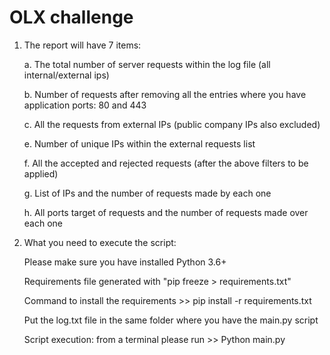 # OLX challenge

1) The report will have 7 items:

    a. The total number of server requests within the log file (all internal/external ips)
    
    b. Number of requests after removing all the entries where you have application ports: 80 and 443
    
    c. All the requests from external IPs (public company IPs also excluded)
    
    e. Number of unique IPs within the external requests list
    
    f. All the accepted and rejected requests (after the above filters to be applied)
    
    g. List of IPs and the number of requests made by each one
    
    h. All ports target of requests and the number of requests made over each one
    
    

2) What you need to execute the script:

    Please make sure you have installed Python 3.6+

    Requirements file generated with "pip freeze > requirements.txt"

    Command to install the requirements >> pip install -r requirements.txt

    Put the log.txt file in the same folder where you have the main.py script

    Script execution: from a terminal please run >> Python main.py 
